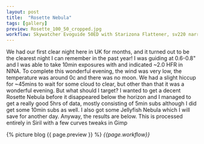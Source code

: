```yaml
---
layout: post
title:  "Rosette Nebula"
tags: [gallery]
preview: Rosette_100_50_cropped.jpg
workflow: Skywatcher Evoguide 50ED with Starizona Flattener, sv220 narrowband filter, Risingcam IMX585, guided, ~5hrs of data
---
```

We had our first clear night here in UK for months, and it turned out to be the clearest night I can remember in the past year! I was guiding at 0.6-0.8" and I was able to take 10min exposures with and indicated ~2.0 HFR in NINA. To complete this wonderful evening, the wind was very low, the temperature was around 0c and there was no moon. We had a slight hiccup for ~45mins to wait for some cloud to clear, but other than that it was a wonderful evening. But what should I target? I wanted to get a decent Rosette Nebula before it disappeared below the horizon and I managed to get a really good 5hrs of data, mostly consisting of 5min subs although I did get some 10min subs as well. I also got some Jellyfish Nebula which I will save for another day. Anyway, the results are below. This is processed entirely in Siril with a few curves tweaks in Gimp

{% picture blog {{ page.preview }} %}
_{{page.workflow}}_
